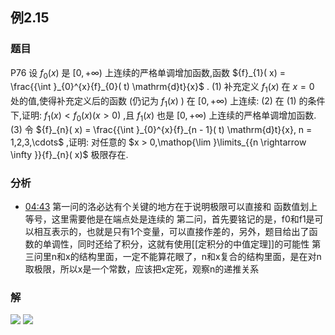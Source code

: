 ## 例2.15
### 题目
P76 设 ${f}_{0}( x)$ 是 $\lbrack 0, + \infty )$ 上连续的严格单调增加函数,函数 ${f}_{1}( x) = \frac{{\int }_{0}^{x}{f}_{0}( t) \mathrm{d}t}{x}$ .
(1) 补充定义 ${f}_{1}( x)$ 在 $x = 0$ 处的值,使得补充定义后的函数 (仍记为 ${f}_{1}( x)$ ) 在 $\lbrack 0, + \infty )$ 上连续:
(2) 在 (1) 的条件下,证明: ${f}_{1}( x) < {f}_{0}( x) ( {x > 0})$ ,且 ${f}_{1}( x)$ 也是 $\lbrack 0, + \infty )$ 上连续的严格单调增加函数.
(3) 令 ${f}_{n}( x) = \frac{{\int }_{0}^{x}{f}_{n - 1}( t) \mathrm{d}t}{x}, n = 1,2,3,\cdots$ ,证明: 对任意的 $x > 0,\mathop{\lim }\limits_{{n \rightarrow \infty }}{f}_{n}( x)$ 极限存在.
### 分析
- [04:43](https://www.bilibili.com/video/BV1Yw4m1a757?p=68&t=283.152584#t=04:43.15) 
第一问的洛必达有个关键的地方在于说明极限可以直接和 函数值划上等号，这里需要他是在端点处是连续的
第二问，首先要铭记的是，f0和f1是可以相互表示的，也就是只有1个变量，可以直接作差的，另外，题目给出了函数的单调性，同时还给了积分，这就有使用[[定积分的中值定理]]的可能性
第三问里n和x的结构里面，一定不能算花眼了，n和x复合的结构里面，是在对n取极限，所以x是一个常数，应该把x定死，观察n的递推关系
### 解
![](https://img.hwenyi.tech/202409240133381.webp)
![](https://img.hwenyi.tech/202409240150869.webp)

